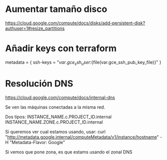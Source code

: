 # Aumentar tamaño disco
https://cloud.google.com/compute/docs/disks/add-persistent-disk?authuser=1#resize_partitions

# Añadir keys con terraform
metadata = {
  ssh-keys = "${var.gce_ssh_user}:${file(var.gce_ssh_pub_key_file)}"
}


# Resolución DNS
https://cloud.google.com/compute/docs/internal-dns

Se ven las máquinas conectadas a la misma red.

Dos tipos:
INSTANCE_NAME.c.PROJECT_ID.internal
INSTANCE_NAME.ZONE.c.PROJECT_ID.internal

Si queremos ver cual estamos usando, usar:
curl "http://metadata.google.internal/computeMetadata/v1/instance/hostname" -H "Metadata-Flavor: Google"

Si vemos que pone zona, es que estams usando el zonal DNS
